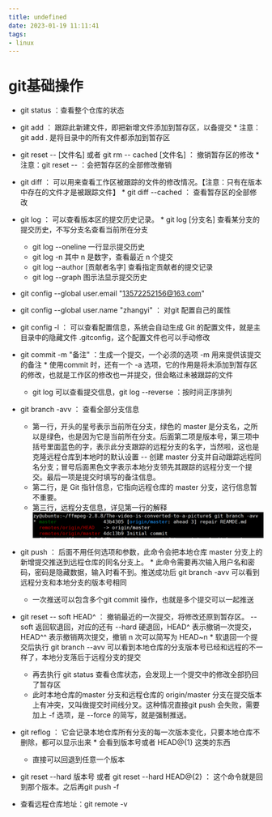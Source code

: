 ```yaml
---
title: undefined
date: 2023-01-19 11:11:41
tags:
- linux
---
```


# git基础操作

* git status ：查看整个仓库的状态
* git add ： 跟踪此新建文件，即把新增文件添加到暂存区，以备提交    * 注意：git add . 是将目录中的所有文件都添加到暂存区

* git reset -- [文件名] 或者 git rm -- cached [文件名] ： 撤销暂存区的修改    * 注意：git reset -- ：会把暂存区的全部修改撤销

* git diff ： 可以用来查看工作区被跟踪的文件的修改情况。【注意：只有在版本中存在的文件才是被跟踪文件】    * git diff --cached ： 查看暂存区的全部修改

* git log ： 可以查看版本区的提交历史记录。    * git log [分支名] 查看某分支的提交历史，不写分支名查看当前所在分支
    * git log --oneline 一行显示提交历史
    * git log -n 其中 n 是数字，查看最近 n 个提交
    * git log --author [贡献者名字] 查看指定贡献者的提交记录
    * git log --graph 图示法显示提交历史

* git config --global user.email "13572252156@163.com"
* git config --global user.name "zhangyi" ： 对git 配置自己的属性
* git config -l ： 可以查看配置信息，系统会自动生成 Git 的配置文件，就是主目录中的隐藏文件 .gitconfig，这个配置文件也可以手动修改
* git commit -m "备注" ：生成一个提交，一个必须的选项 -m 用来提供该提交的备注    * 使用commit 时，还有一个 -a 选项，它的作用是将未添加到暂存区的修改，也就是工作区的修改也一并提交，但会略过未被跟踪的文件
    * git log 可以查看提交信息，git log --reverse ：按时间正序排列

* git branch -avv ： 查看全部分支信息

    * 第一行，开头的星号表示当前所在分支，绿色的 master 是分支名，之所以是绿色，也是因为它是当前所在分支。后面第二项是版本号，第三项中括号里面蓝色的字，表示此分支跟踪的远程分支的名字，当然啦，这也是克隆远程仓库到本地时的默认设置 -- 创建 master 分支并自动跟踪远程同名分支；冒号后面黑色文字表示本地分支领先其跟踪的远程分支一个提交。最后一项是提交时填写的备注信息。
    * 第二行，是 Git 指针信息，它指向远程仓库的 master 分支，这行信息暂不重要。
    * 第三行，远程分支信息，详见第一行的解释
![a177b9a6f1619ecff44ef49accd78c92.png](./image/a177b9a6f1619ecff44ef49accd78c92.png)

* git push ： 后面不用任何选项和参数，此命令会把本地仓库 master 分支上的新增提交推送到远程仓库的同名分支上。    * 此命令需要再次输入用户名和密码，密码是隐藏数据，输入时看不到。推送成功后 git branch -avv 可以看到远程分支和本地分支的版本号相同
    * 一次推送可以包含多个git commit 操作，也就是多个提交可以一起推送

* git reset -- soft HEAD^ ： 撤销最近的一次提交，将修改还原到暂存区。 --soft 返回软退回，对应的还有 --hard 硬退回，HEAD^ 表示撤销一次提交，HEAD^^ 表示撤销两次提交，撤销 n 次可以简写为 HEAD~n    * 软退回一个提交后执行 git branch --avv 可以看到本地仓库的分支版本号已经和远程的不一样了，本地分支落后于远程分支的提交
    * 再去执行 git status 查看仓库状态，会发现上一个提交中的修改全部扔回了暂存区
    * 此时本地仓库的master 分支和远程仓库的 origin/master 分支在提交版本上有冲突，又叫做提交时间线分叉。这种情况直接git push 会失败，需要加上 -f 选项，是 --force 的简写，就是强制推送。

* git reflog ： 它会记录本地仓库所有分支的每一次版本变化，只要本地仓库不删除，都可以显示出来    * 会看到版本号或者 HEAD@{1} 这类的东西
    * 直接可以回退到任意一个版本

* git reset --hard 版本号 或者 git reset --hard HEAD@{2} ： 这个命令就是回到那个版本。之后再git push -f
* 查看远程仓库地址：git remote -v
